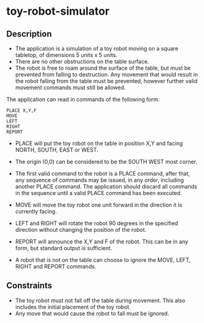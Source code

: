 # toy-robot-simulator

Description
-----------
 
- The application is a simulation of a toy robot moving on a square tabletop,
  of dimensions 5 units x 5 units.
- There are no other obstructions on the table surface.
- The robot is free to roam around the surface of the table, but must be
  prevented from falling to destruction. Any movement that would result in the
  robot falling from the table must be prevented, however further valid
  movement commands must still be allowed.
 
The application can read in commands of the following form:
 
    PLACE X,Y,F
    MOVE
    LEFT
    RIGHT
    REPORT
 
- PLACE will put the toy robot on the table in position X,Y and facing NORTH,
  SOUTH, EAST or WEST.
- The origin (0,0) can be considered to be the SOUTH WEST most corner.
- The first valid command to the robot is a PLACE command, after that, any
  sequence of commands may be issued, in any order, including another PLACE
  command. The application should discard all commands in the sequence until
  a valid PLACE command has been executed.
- MOVE will move the toy robot one unit forward in the direction it is
  currently facing.
- LEFT and RIGHT will rotate the robot 90 degrees in the specified direction
  without changing the position of the robot.
- REPORT will announce the X,Y and F of the robot. This can be in any form,
  but standard output is sufficient.
 
- A robot that is not on the table can choose to ignore the MOVE, LEFT, RIGHT
  and REPORT commands.
 
Constraints
-----------
 
- The toy robot must not fall off the table during movement. This also
  includes the initial placement of the toy robot.
- Any move that would cause the robot to fall must be ignored.
